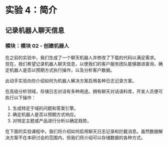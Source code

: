 ﻿---
lab:
    title: '实验 4：简介'
    module: '模块 2:创建机器人'
---

# 实验 4：简介

## 记录机器人聊天信息

### 模块：模块 02 - 创建机器人

在之前的实验中，我们生成了一个聊天机器人并修改了下载的代码以满足需求。  现在，我们希望记录机器人聊天信息，以使我们的客户服务团队能够跟进查询，确定机器人是否以预期方式执行操作，以及分析客户数据。

此动手实验向你介绍如何为机器人解决方案启用各种日志记录方案。

在高级分析领域，存储日志对话有多种用途。拥有聊天对话语料库，开发人员便可执行以下操作：

1. 生成特定于域的问题和答案引擎。
2. 确定机器人是否以预期方式响应。
3. 对特定主题或产品进行分析以确定趋势。

在下面的实验课程中，我们将介绍如何启用聊天日志记录和拦截消息。虽然数据解决方案不在本研讨会的范围内，但我们将介绍可以存储数据的各种方式。
